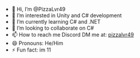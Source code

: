- 👋 Hi, I’m @PizzaLvr49
- 👀 I’m interested in Unity and C# development
- 🌱 I’m currently learning C# and .NET
- 💞️ I’m looking to collaborate on C#
- 📫 How to reach me Discord DM me at: [pizzalvr49](https://discordapp.com/users/1188968032169627710)
- 😄 Pronouns: He/Him
- ⚡ Fun fact: im 11

<!---
PizzaLvr49/PizzaLvr49 is a ✨ special ✨ repository because its `README.md` (this file) appears on your GitHub profile.
You can click the Preview link to take a look at your changes.
--->
